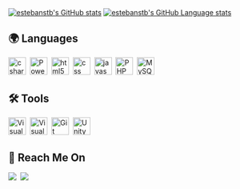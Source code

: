 <a href="https://github.com/anuraghazra/github-readme-stats"><img align="center" src="https://github-readme-stats.vercel.app/api?username=estebanstb&show_icons=true&theme=github_dark&hide_border=true" alt="estebanstb's GitHub stats"></a>
<a href="https://github.com/anuraghazra/github-readme-stats"><img align="center" src="https://github-readme-stats.vercel.app/api/top-langs/?username=estebanstb&layout=compact&theme=github_dark&hide_border=true" alt="estebanstb's GitHub Language stats"></a>

## 🌍 Languages
<p>
<img src="https://cdn.jsdelivr.net/gh/devicons/devicon/icons/csharp/csharp-original.svg" alt="csharp" width="35" height="35" title="C#"/>&nbsp;
<img src="https://cdn.jsdelivr.net/gh/devicons/devicon@latest/icons/powershell/powershell-original.svg" width="35" height="35" title="PowerShell"/>&nbsp;
<img src="https://cdn.jsdelivr.net/gh/devicons/devicon/icons/html5/html5-original.svg" alt="html5" width="35" height="35" title="HTML5"/>&nbsp;
<img src="https://cdn.jsdelivr.net/gh/devicons/devicon/icons/css3/css3-original.svg" alt="css" width="35" height="35" title="CSS3"/>&nbsp;
<img src="https://cdn.jsdelivr.net/gh/devicons/devicon/icons/javascript/javascript-original.svg" alt="javascript" width="35" height="35" title="JavaScript"/>&nbsp;
<img src="https://cdn.jsdelivr.net/gh/devicons/devicon@latest/icons/php/php-original.svg" width="35" height="35" title="PHP"/>&nbsp;
<img src="https://cdn.jsdelivr.net/gh/devicons/devicon@latest/icons/mysql/mysql-original.svg" width="35" height="35" title="MySQL"/>&nbsp;
</p>

## 🛠 Tools
<p>
<img src="https://cdn.jsdelivr.net/gh/devicons/devicon/icons/vscode/vscode-original.svg" width="35" height="35" title="Visual Studio Code"/>&nbsp;
<img src="https://cdn.jsdelivr.net/gh/devicons/devicon@latest/icons/visualstudio/visualstudio-original.svg" width="35" height="35" title="Visual Studio"/>&nbsp;
<img src="https://cdn.jsdelivr.net/gh/devicons/devicon@latest/icons/git/git-original.svg" width="35" height="35" title="Git"/>&nbsp;
<img src="https://cdn.jsdelivr.net/gh/devicons/devicon@latest/icons/unity/unity-original.svg" width="35" height="35" title="Unity"/>&nbsp;
</p>

## 👥 Reach Me On
<a href="https://www.linkedin.com/in/esteban-lebet-2779a6270/"><img src="https://img.shields.io/badge/linkedin-%230077B5.svg?&style=for-the-badge&logo=linkedin&logoColor=white" /></a>&nbsp;
<a href="mailto:esteban.lebet@gmail.com?subject=Hello%20Esteban,%20From%20Github"><img src="https://img.shields.io/badge/gmail-%23D14836.svg?&style=for-the-badge&logo=gmail&logoColor=white" /></a>&nbsp;
